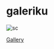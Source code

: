 # galeriku

![sc](https://user-images.githubusercontent.com/14862922/95010186-81849700-0651-11eb-9d02-764e9cf9cc10.jpg)

<a href="https://onysu.github.io/galeriku">Gallery</a>
